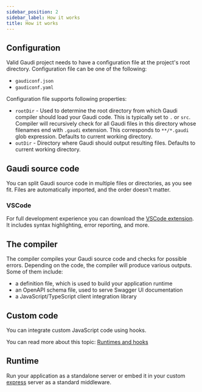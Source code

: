 ```yaml
---
sidebar_position: 2
sidebar_label: How it works
title: How it works
---
```


## Configuration

Valid Gaudi project needs to have a configuration file at the project's root directory. Configuration file can be one of the following:

- `gaudiconf.json`
- `gaudiconf.yaml`

Configuration file supports following properties:

- `rootDir` - Used to determine the root directory from which Gaudi compiler should load your Gaudi code. This is typically set to `.` or `src`. Compiler will recursively check for all Gaudi files in this directory whose filenames end with `.gaudi` extension. This corresponds to `**/*.gaudi` glob expression. Defaults to current working directory.
- `outDir` - Directory where Gaudi should output resulting files. Defaults to current working directory.

## Gaudi source code

You can split Gaudi source code in multiple files or directories, as you see fit. Files are automatically imported, and the order doesn't matter.

### VSCode

For full development experience you can download the [VSCode extension](./). It includes syntax highlighting, error reporting, and more.

## The compiler

The compiler compiles your Gaudi source code and checks for possible errors. Depending on the code, the compiler will produce various outputs. Some of them include:

- a definition file, which is used to build your application runtime
- an OpenAPI schema file, used to serve Swagger UI documentation
- a JavaScript/TypeScript client integration library

## Custom code

You can integrate custom JavaScript code using hooks.

You can read more about this topic: [Runtimes and hooks](../runtimes-hooks)

## Runtime

Run your application as a standalone server or embed it in your custom [express](https://expressjs.com/) server as a standard middleware.

